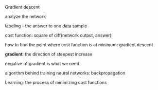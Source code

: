 Gradient descent

analyze the network



labeling - the answer to one data sample

cost function: square of diff(network output, answer)



how to find the point where cost function is at minimum: gradient descent

**gradient**: the direction of steepest increase

negative of gradient is what we need



algorithm behind training neural networks: backpropagation

Learning: the process of minimizing cost functions
